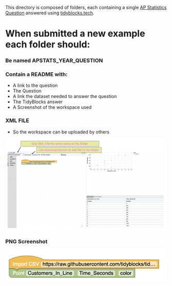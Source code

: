 This directory is composed of folders, each containing a single [AP Statistics Question](https://apstudents.collegeboard.org/courses/ap-statistics/free-response-questions-by-year) answered using [tidyblocks.tech](tidyblocks.tech).

# When submitted a new example each folder should:
### Be named APSTATS_YEAR_QUESTION
### Contain a README with:
* A link to the question
* The Question
* A link the dataset needed to answer the question
* The TidyBlocks answer
* A Screenshot of the workspace used
### XML FILE 
* So the workspace can be uploaded by others

![](Download_XML.png)

### PNG Screenshot

![](screenshot.png)
